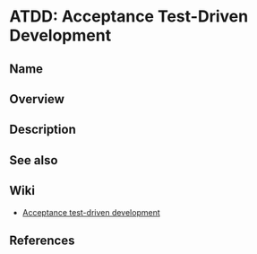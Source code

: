 # ATDD: Acceptance Test-Driven Development

## Name

## Overview

## Description

## See also

## Wiki
- [Acceptance test-driven development](https://en.wikipedia.org/wiki/Acceptance_test-driven_development)

## References
